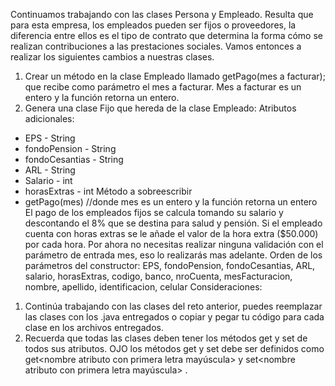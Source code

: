 Continuamos trabajando con las clases Persona y Empleado. Resulta que para esta empresa, los
empleados pueden ser fijos o proveedores, la diferencia entre ellos es el tipo de contrato que determina
la forma cómo se realizan contribuciones a las prestaciones sociales.
Vamos entonces a realizar los siguientes cambios a nuestras clases.
1. Crear un método en la clase Empleado llamado getPago(mes a facturar); que recibe como
parámetro el mes a facturar. Mes a facturar es un entero y la función retorna un entero.
2. Genera una clase Fijo que hereda de la clase Empleado:
Atributos adicionales:
- EPS - String
- fondoPension - String
- fondoCesantias - String
- ARL - String
- Salario - int
- horasExtras - int
Método a sobreescribir
- getPago(mes) //donde mes es un entero y la función retorna un entero
El pago de los empleados fijos se calcula tomando su salario y descontando el 8% que se destina
para salud y pensión. Si el empleado cuenta con horas extras se le añade el valor de la hora
extra ($50.000) por cada hora. Por ahora no necesitas realizar ninguna validación con el
parámetro de entrada mes, eso lo realizarás mas adelante.
Orden de los parámetros del constructor: EPS, fondoPension, fondoCesantias, ARL, salario,
horasExtras, codigo, banco, nroCuenta, mesFacturacion, nombre, apellido, identificacion, celular
Consideraciones:
1. Continúa trabajando con las clases del reto anterior, puedes reemplazar las clases con los .java
entregados o copiar y pegar tu código para cada clase en los archivos entregados.
2. Recuerda que todas las clases deben tener los métodos get y set de todos sus atributos. OJO los
métodos get y set debe ser definidos como get<nombre atributo con primera letra mayúscula> y
set<nombre atributo con primera letra mayúscula> .
